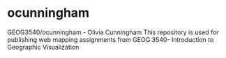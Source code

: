 # ocunningham
GEOG3540/ocunningham - Olivia Cunningham
This repository is used for publishing web mapping assignments from GEOG:3540- Introduction to Geographic Visualization 

